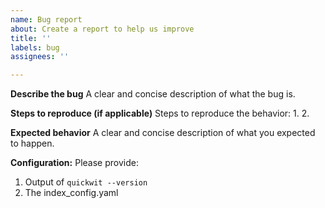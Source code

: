 ```yaml
---
name: Bug report
about: Create a report to help us improve
title: ''
labels: bug
assignees: ''

---
```


**Describe the bug**
A clear and concise description of what the bug is.

**Steps to reproduce (if applicable)**
Steps to reproduce the behavior:
1.
2.

**Expected behavior**
A clear and concise description of what you expected to happen.

**Configuration:**
Please provide: 
1. Output of `quickwit --version`
2. The index_config.yaml

